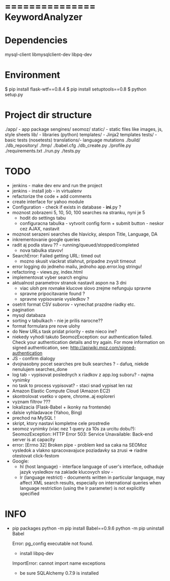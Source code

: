 ===============
KeywordAnalyzer
===============


Dependencies
============
mysql-client libmysqlclient-dev
libpq-dev


Environment
===========
$ pip install flask-wtf==0.8.4
$ pip install setuptools==0.8
$ python setup.py

Project dir structure
=====================
./app/           - app package
    sengines/
    seomoz/
    static/      - static files like images, js, style sheets
    lib/         - libraries (python)
    templates/   - Jinja2 templates
    tests/       - basic tests (nosetests)
    translations/- language mutations
./build/
./db_repository/
./tmp/
./babel.cfg
./db_create.py
./profile.py
./requirements.txt
./run.py
./tests.py


TODO
====
- jenkins - make dev env and run the project
- jenkins - install job - in virtualenv
- refactorize the code + add comments
- create interface for yahoo module
- Configuration - check if exists in database - __ini__.py ?
- moznost zobrazeni 5, 10, 50, 100 searches na stranku, nyni je 5
    - hodit do settings tabu
    - configuracna tabulka - vytvorit config form + submit button - neskor cez AJAX, nastavit
- moznost serazeni searches dle hlavicky, alespon Title, Language, DA
- inkrementovanie google queries
- radit aj podla stavu ?? - running/queued/stopped/completed
    - nova tabulka stavov!
- SearchError: Failed getting URL: timed out
    - mozno skusit viackrat stiahnut, pripadne zvysit timeout
- error logging do jedneho mailu, jednoho app.error.log stringu!
- refactoring - views.py, index.html
- implementovat vyber search enginu
- aktualnost parametrov stranok nastavit aspon na 3 dni
    - viac uloh pre rovnake klucove slovo zrejme nefunguju spravne
    - spravne pripocitavanie found ?
    - spravne vypisovanie vysledkov ?
- osetrit format CSV suborov - vynechat prazdne riadky etc.
- pagination
- mysql databaza
- sorting v tabulkach - nie je prilis narocne??
- format formulara pre nove ulohy
- do New URLs task pridat priority - este nieco ine?
- niekedy vyhodi takuto SeomozException:
    our authentication failed. Check your authentication details and try again. For more information on signed authentication, see: http://apiwiki.moz.com/signed-authentication
- JS - confirm dialogy
- dvojnasobny pocet searches pre bulk searches ? - dafuq, niekde nenulujem searches_done
- log tab - vypisovat poslednych x riadkov z app.log suboru? - najma vynimky
- no task to process vypisovat? - staci snad vypisat len raz
- Amazon Elastic Compute Cloud (Amazon EC2)
- skontrolovat vsetko v opere, chrome..aj exploreri
- vyznam filtrov ???
- lokalizacia (Flask-Babel + ikonky na frontende)
- dalsie vyhladavace (Yahoo, Bing)
- prechod na MySQL !
- skript, ktory nastavi kompletne cele prostredie
- seomoz vynimky (viac nez 1 query za 10s za urcitu dobu?):
    SeomozException: HTTP Error 503: Service Unavailable: Back-end server is at capacity
- error: [Errno 32] Broken pipe - problem ked sa caka na SEOMoz vysledok a vlakno spracovavajuce poziadavky sa zrusi => riadne otestovat click-festom
- Google:
  - hl (host language) - interface language of user's interface,
  odhaduje jazyk vysledkov na zaklade klucovych slov      -
  - lr (language restrict) - documents written in particular language,
  may affect XML search results, especially on international queries
  when language restriction (using the lr parameter) is not explicitly
  specified

INFO
====
- pip packages
  python -m pip install Babel==0.9.6
  python -m pip uninstall Babel

  Error: pg_config executable not found.
  - install libpq-dev

  ImportError: cannot import name exceptions
    - be sure SQLAlchemy 0.7.9 is installed